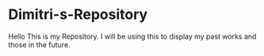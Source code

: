 # Dimitri-s-Repository
Hello This is my Repository. I will be using this to display my past works and those in the future.
